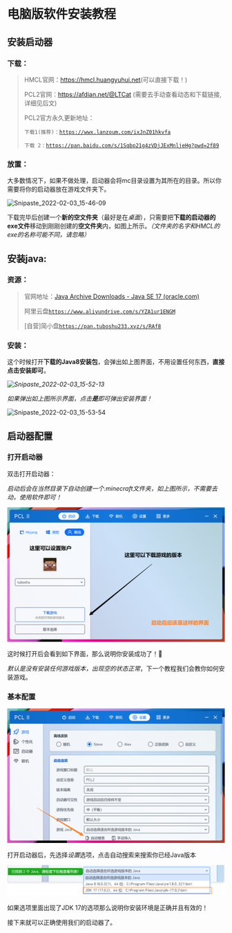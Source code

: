 # 电脑版软件安装教程

## 安装启动器

### 下载：

>HMCL官网：<https://hmcl.huangyuhui.net>(可以直接下载！)
>
>PCL2官网：<https://afdian.net/@LTCat> (需要去手动查看动态和下载链接,详细见后文)
>
> PCL2官方永久更新地址：
>
> <code>下载1(推荐)：https://wwx.lanzoum.com/ixJnZ01hkvfa</code>
>
> <code>下载 2：https://pan.baidu.com/s/1Sqbp21g4zVDjJExMnljeHg?pwd=2f89 </code>

### 放置：
大多数情况下，如果不做处理，启动器会将mc目录设置为其所在的目录。所以你需要将你的启动器放在游戏文件夹下。

![Snipaste_2022-02-03_15-46-09](/Snipaste_2022-02-03_15-46-09.png)

下载完毕后创建一个**新的空文件夹**（最好是在*桌面*），只需要把**下载的启动器的exe文件**移动到刚刚创建的**空文件夹**内，如图上所示。*（文件夹的名字和HMCL的exe的名称可能不同，请忽略）*

## 安装java:

### 资源：

>官网地址：[Java Archive Downloads - Java SE 17 (oracle.com)](https://www.oracle.com/java/technologies/javase/jdk17-archive-downloads.html)
>
>阿里云盘<code>https://www.aliyundrive.com/s/YZA1ur1ENGM</code>
>
>[自营]简小盘<code>https://pan.tuboshu233.xyz/s/RAf8</code>

### 安装：
这个时候打开**下载的Java8安装包**，会弹出如上图界面，不用设置任何东西，**直接点击安装即可**。

*![Snipaste_2022-02-03_15-52-13](/Snipaste_2022-02-03_15-52-13.png)*

*如果弹出如上图所示界面，点击**是**即可弹出安装界面！*

![Snipaste_2022-02-03_15-53-54](/Snipaste_2022-02-03_15-53-54.png)

## 启动器配置

### 打开启动器

双击打开启动器：

*启动后会在当然目录下自动创建一个.minecraft文件夹，如上图所示，不需要去动，使用软件即可！*

![image-20220509133522493](image-20220509133522493.png)

这时候打开后会看到如下界面，那么说明你安装成功了！🎉

*默认是没有安装任何游戏版本，出现空的状态正常*，下一个教程我们会教你如何安装游戏。

### 基本配置

![image-20220507202239459](image-20220507202239459.png)

打开启动器后，先选择*设置*选项，点击自动搜索来搜索你已经Java版本

![image-20220507202344209](image-20220507202344209.png)

如果选项里面出现了JDK 17的选项那么说明你安装环境是正确并且有效的！

接下来就可以正确使用我们的启动器了。
